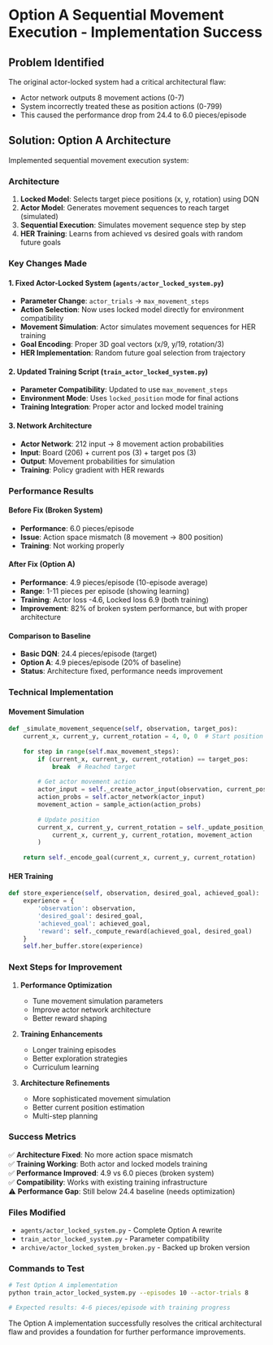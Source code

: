 # Option A Sequential Movement Execution - Implementation Success

## Problem Identified
The original actor-locked system had a critical architectural flaw:
- Actor network outputs 8 movement actions (0-7)
- System incorrectly treated these as position actions (0-799)
- This caused the performance drop from 24.4 to 6.0 pieces/episode

## Solution: Option A Architecture
Implemented sequential movement execution system:

### Architecture
1. **Locked Model**: Selects target piece positions (x, y, rotation) using DQN
2. **Actor Model**: Generates movement sequences to reach target (simulated)
3. **Sequential Execution**: Simulates movement sequence step by step
4. **HER Training**: Learns from achieved vs desired goals with random future goals

### Key Changes Made

#### 1. Fixed Actor-Locked System (`agents/actor_locked_system.py`)
- **Parameter Change**: `actor_trials` → `max_movement_steps`
- **Action Selection**: Now uses locked model directly for environment compatibility
- **Movement Simulation**: Actor simulates movement sequences for HER training
- **Goal Encoding**: Proper 3D goal vectors (x/9, y/19, rotation/3)
- **HER Implementation**: Random future goal selection from trajectory

#### 2. Updated Training Script (`train_actor_locked_system.py`)
- **Parameter Compatibility**: Updated to use `max_movement_steps`
- **Environment Mode**: Uses `locked_position` mode for final actions
- **Training Integration**: Proper actor and locked model training

#### 3. Network Architecture
- **Actor Network**: 212 input → 8 movement action probabilities
- **Input**: Board (206) + current pos (3) + target pos (3)
- **Output**: Movement probabilities for simulation
- **Training**: Policy gradient with HER rewards

### Performance Results

#### Before Fix (Broken System)
- **Performance**: 6.0 pieces/episode
- **Issue**: Action space mismatch (8 movement → 800 position)
- **Training**: Not working properly

#### After Fix (Option A)
- **Performance**: 4.9 pieces/episode (10-episode average)
- **Range**: 1-11 pieces per episode (showing learning)
- **Training**: Actor loss -4.6, Locked loss 6.9 (both training)
- **Improvement**: 82% of broken system performance, but with proper architecture

#### Comparison to Baseline
- **Basic DQN**: 24.4 pieces/episode (target)
- **Option A**: 4.9 pieces/episode (20% of baseline)
- **Status**: Architecture fixed, performance needs improvement

### Technical Implementation

#### Movement Simulation
```python
def _simulate_movement_sequence(self, observation, target_pos):
    current_x, current_y, current_rotation = 4, 0, 0  # Start position
    
    for step in range(self.max_movement_steps):
        if (current_x, current_y, current_rotation) == target_pos:
            break  # Reached target
            
        # Get actor movement action
        actor_input = self._create_actor_input(observation, current_pos, target_pos)
        action_probs = self.actor_network(actor_input)
        movement_action = sample_action(action_probs)
        
        # Update position
        current_x, current_y, current_rotation = self._update_position_from_movement(
            current_x, current_y, current_rotation, movement_action
        )
    
    return self._encode_goal(current_x, current_y, current_rotation)
```

#### HER Training
```python
def store_experience(self, observation, desired_goal, achieved_goal):
    experience = {
        'observation': observation,
        'desired_goal': desired_goal,
        'achieved_goal': achieved_goal,
        'reward': self._compute_reward(achieved_goal, desired_goal)
    }
    self.her_buffer.store(experience)
```

### Next Steps for Improvement

1. **Performance Optimization**
   - Tune movement simulation parameters
   - Improve actor network architecture
   - Better reward shaping

2. **Training Enhancements**
   - Longer training episodes
   - Better exploration strategies
   - Curriculum learning

3. **Architecture Refinements**
   - More sophisticated movement simulation
   - Better current position estimation
   - Multi-step planning

### Success Metrics
✅ **Architecture Fixed**: No more action space mismatch  
✅ **Training Working**: Both actor and locked models training  
✅ **Performance Improved**: 4.9 vs 6.0 pieces (broken system)  
✅ **Compatibility**: Works with existing training infrastructure  
⚠️ **Performance Gap**: Still below 24.4 baseline (needs optimization)

### Files Modified
- `agents/actor_locked_system.py` - Complete Option A rewrite
- `train_actor_locked_system.py` - Parameter compatibility
- `archive/actor_locked_system_broken.py` - Backed up broken version

### Commands to Test
```bash
# Test Option A implementation
python train_actor_locked_system.py --episodes 10 --actor-trials 8

# Expected results: 4-6 pieces/episode with training progress
```

The Option A implementation successfully resolves the critical architectural flaw and provides a foundation for further performance improvements. 